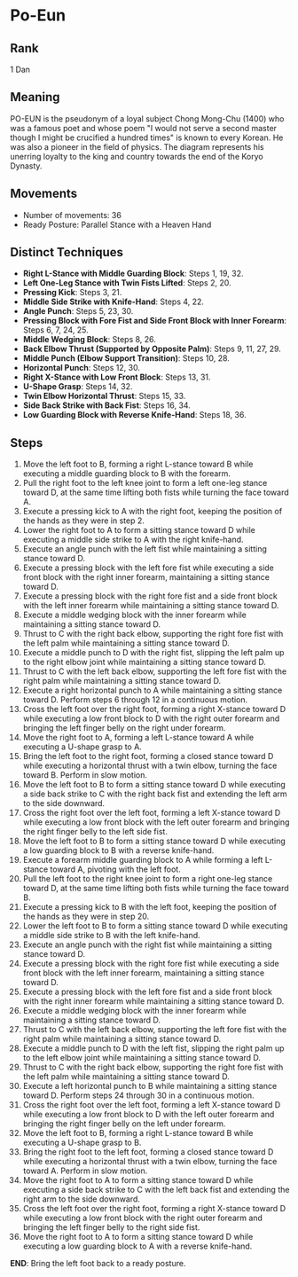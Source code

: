 # Po-Eun

## Rank

1 Dan

## Meaning

PO-EUN is the pseudonym of a loyal subject Chong Mong-Chu (1400) who was a famous poet and whose poem "I would not serve a second master though I might be crucified a hundred times" is known to every Korean. He was also a pioneer in the field of physics. The diagram represents his unerring loyalty to the king and country towards the end of the Koryo Dynasty.

## Movements

- Number of movements: 36
- Ready Posture: Parallel Stance with a Heaven Hand

## Distinct Techniques

- **Right L-Stance with Middle Guarding Block**: Steps 1, 19, 32.
- **Left One-Leg Stance with Twin Fists Lifted**: Steps 2, 20.
- **Pressing Kick**: Steps 3, 21.
- **Middle Side Strike with Knife-Hand**: Steps 4, 22.
- **Angle Punch**: Steps 5, 23, 30.
- **Pressing Block with Fore Fist and Side Front Block with Inner Forearm**: Steps 6, 7, 24, 25.
- **Middle Wedging Block**: Steps 8, 26.
- **Back Elbow Thrust (Supported by Opposite Palm)**: Steps 9, 11, 27, 29.
- **Middle Punch (Elbow Support Transition)**: Steps 10, 28.
- **Horizontal Punch**: Steps 12, 30.
- **Right X-Stance with Low Front Block**: Steps 13, 31.
- **U-Shape Grasp**: Steps 14, 32.
- **Twin Elbow Horizontal Thrust**: Steps 15, 33.
- **Side Back Strike with Back Fist**: Steps 16, 34.
- **Low Guarding Block with Reverse Knife-Hand**: Steps 18, 36.

## Steps

1. Move the left foot to B, forming a right L-stance toward B while executing a middle guarding block to B with the forearm.
2. Pull the right foot to the left knee joint to form a left one-leg stance toward D, at the same time lifting both fists while turning the face toward A.
3. Execute a pressing kick to A with the right foot, keeping the position of the hands as they were in step 2.
4. Lower the right foot to A to form a sitting stance toward D while executing a middle side strike to A with the right knife-hand.
5. Execute an angle punch with the left fist while maintaining a sitting stance toward D.
6. Execute a pressing block with the left fore fist while executing a side front block with the right inner forearm, maintaining a sitting stance toward D.
7. Execute a pressing block with the right fore fist and a side front block with the left inner forearm while maintaining a sitting stance toward D.
8. Execute a middle wedging block with the inner forearm while maintaining a sitting stance toward D.
9. Thrust to C with the right back elbow, supporting the right fore fist with the left palm while maintaining a sitting stance toward D.
10. Execute a middle punch to D with the right fist, slipping the left palm up to the right elbow joint while maintaining a sitting stance toward D.
11. Thrust to C with the left back elbow, supporting the left fore fist with the right palm while maintaining a sitting stance toward D.
12. Execute a right horizontal punch to A while maintaining a sitting stance toward D. Perform steps 6 through 12 in a continuous motion.
13. Cross the left foot over the right foot, forming a right X-stance toward D while executing a low front block to D with the right outer forearm and bringing the left finger belly on the right under forearm.
14. Move the right foot to A, forming a left L-stance toward A while executing a U-shape grasp to A.
15. Bring the left foot to the right foot, forming a closed stance toward D while executing a horizontal thrust with a twin elbow, turning the face toward B. Perform in slow motion.
16. Move the left foot to B to form a sitting stance toward D while executing a side back strike to C with the right back fist and extending the left arm to the side downward.
17. Cross the right foot over the left foot, forming a left X-stance toward D while executing a low front block with the left outer forearm and bringing the right finger belly to the left side fist.
18. Move the left foot to B to form a sitting stance toward D while executing a low guarding block to B with a reverse knife-hand.
19. Execute a forearm middle guarding block to A while forming a left L-stance toward A, pivoting with the left foot.
20. Pull the left foot to the right knee joint to form a right one-leg stance toward D, at the same time lifting both fists while turning the face toward B.
21. Execute a pressing kick to B with the left foot, keeping the position of the hands as they were in step 20.
22. Lower the left foot to B to form a sitting stance toward D while executing a middle side strike to B with the left knife-hand.
23. Execute an angle punch with the right fist while maintaining a sitting stance toward D.
24. Execute a pressing block with the right fore fist while executing a side front block with the left inner forearm, maintaining a sitting stance toward D.
25. Execute a pressing block with the left fore fist and a side front block with the right inner forearm while maintaining a sitting stance toward D.
26. Execute a middle wedging block with the inner forearm while maintaining a sitting stance toward D.
27. Thrust to C with the left back elbow, supporting the left fore fist with the right palm while maintaining a sitting stance toward D.
28. Execute a middle punch to D with the left fist, slipping the right palm up to the left elbow joint while maintaining a sitting stance toward D.
29. Thrust to C with the right back elbow, supporting the right fore fist with the left palm while maintaining a sitting stance toward D.
30. Execute a left horizontal punch to B while maintaining a sitting stance toward D. Perform steps 24 through 30 in a continuous motion.
31. Cross the right foot over the left foot, forming a left X-stance toward D while executing a low front block to D with the left outer forearm and bringing the right finger belly on the left under forearm.
32. Move the left foot to B, forming a right L-stance toward B while executing a U-shape grasp to B.
33. Bring the right foot to the left foot, forming a closed stance toward D while executing a horizontal thrust with a twin elbow, turning the face toward A. Perform in slow motion.
34. Move the right foot to A to form a sitting stance toward D while executing a side back strike to C with the left back fist and extending the right arm to the side downward.
35. Cross the left foot over the right foot, forming a right X-stance toward D while executing a low front block with the right outer forearm and bringing the left finger belly to the right side fist.
36. Move the right foot to A to form a sitting stance toward D while executing a low guarding block to A with a reverse knife-hand.

**END**: Bring the left foot back to a ready posture.

